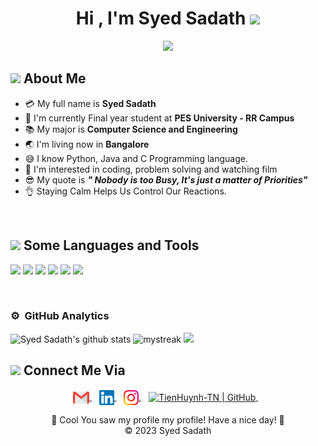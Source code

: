 <h1 align="center"><b>Hi , I'm Syed Sadath </b><img src="https://media.giphy.com/media/hvRJCLFzcasrR4ia7z/giphy.gif" width="35"></h1>
<!--  -->
<p align="center">
  <a href="https://github.com/DenverCoder1/readme-typing-svg"><img src="https://readme-typing-svg.herokuapp.com?font=Time+New+Roman&color=cyan&size=25&center=true&vCenter=true&width=600&height=100&lines=Good+to+see+you+Here..&hearts;++;Computer+Science+Student;Active+Learner;Love+to+learn+new+programming+skills"></a>
</p>


## <img src="https://github.com/sadu-sadd/sadu-sadd/assets/90209613/c574c280-3a74-4794-af16-51499f3d05ed" width="35"> About Me

- :credit_card: My full name is **Syed Sadath** 
- :school: I'm currently Final year student at **PES University - RR Campus**
- :books: My major is **Computer Science and Engineering**
- :earth_asia: I'm living now in **Bangalore**
- :sweat_smile: I know Python, Java and C Programming language.
- :monocle_face: I'm interested in coding, problem solving and watching film
- :sunglasses: My quote is ***" Nobody is too Busy, It's just a matter of Priorities"*** 
- :ok_hand: Staying Calm Helps Us Control Our Reactions.
<br>

## <img src="https://media2.giphy.com/media/QssGEmpkyEOhBCb7e1/giphy.gif?cid=ecf05e47a0n3gi1bfqntqmob8g9aid1oyj2wr3ds3mg700bl&rid=giphy.gif" width="50px"> Some Languages and Tools
<p align="left">
  <img src="https://img.icons8.com/color/48/4a90e2/python--v1.png"/>
  <img src="https://img.icons8.com/color/48/4a90e2/java-coffee-cup-logo--v1.png"/>
  <img src="https://img.icons8.com/color/48/4a90e2/c-programming.png"/>
  <img src="https://img.icons8.com/color/48/4a90e2/visual-studio-code-2019.png"/>
  <img src="https://img.icons8.com/fluent/48/4a90e2/github.png"/>
  <img src="https://img.icons8.com/color/48/4a90e2/git.png"/>
</p>
<br>


### ⚙️ &nbsp;GitHub Analytics

![Syed Sadath's github stats](https://github-readme-stats.vercel.app/api?username=sadu-sadd&show_icons=true&theme=transparent)
<img src="https://github-readme-streak-stats.herokuapp.com/?user=sadu-sadd&theme=transparent" alt="mystreak"/>
<img src="https://github-readme-stats.vercel.app/api/top-langs/?username=sadu-sadd&theme=transparent&layout=compact">


## <img src='https://raw.githubusercontent.com/ShahriarShafin/ShahriarShafin/main/Assets/handshake.gif' width="80px"> Connect Me Via
<p align="center">
  <a href="mailto:syedsadath322@outlook.com" >
    <img align="center" alt="TienHuynh-TN | Gmail" width="26px" src="https://github.com/SatYu26/SatYu26/blob/master/Assets/Gmail.svg" />
  </a> &nbsp;&nbsp;
  
  <a href="https://www.linkedin.com/in/sadath322/" target="_blank">
    <img align="center" alt="TienHuynh-TN | Linkedin" width="24px" src="https://github.com/SatYu26/SatYu26/blob/master/Assets/Linkedin.svg" />
  </a> &nbsp;&nbsp;
  
  <a href="https://www.instagram.com/sadu_sadd/" target="_blank">
    <img align="center" alt="TienHuynh-TN | Instagram" width="24px" src="https://github.com/SatYu26/SatYu26/blob/master/Assets/Instagram.svg" />
  </a> &nbsp;&nbsp;
  
  <a href="https://profile-summary-for-github.herokuapp.com/user/sadu-sadd" target="_blank">
    <img align="center" alt="TienHuynh-TN | GitHub" width="26px" src="https://upload.wikimedia.org/wikipedia/commons/thumb/a/ae/Github-desktop-logo-symbol.svg/1024px-Github-desktop-logo-symbol.svg.png" />
  </a> &nbsp;&nbsp;
<p> 

<div align="center">
  🙂 Cool You saw my profile my profile! Have a nice day! 🙂 <br/>
  &copy; 2023 Syed Sadath
</div>
